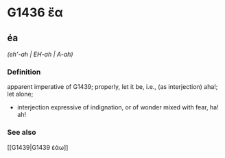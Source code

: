 # G1436 ἔα

## éa

_(eh'-ah | EH-ah | A-ah)_

### Definition

apparent imperative of G1439; properly, let it be, i.e., (as interjection) aha!; let alone; 

- interjection expressive of indignation, or of wonder mixed with fear, ha! ah!

### See also

[[G1439|G1439 ἐάω]]
